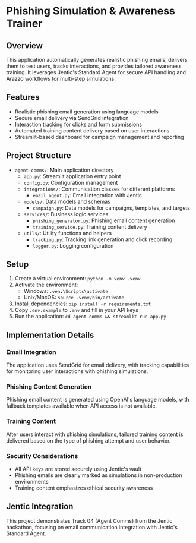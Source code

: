 # Phishing Simulation & Awareness Trainer

## Overview
This application automatically generates realistic phishing emails, delivers them to test users, tracks interactions, and provides tailored awareness training. It leverages Jentic's Standard Agent for secure API handling and Arazzo workflows for multi-step simulations.

## Features
- Realistic phishing email generation using language models
- Secure email delivery via SendGrid integration
- Interaction tracking for clicks and form submissions
- Automated training content delivery based on user interactions
- Streamlit-based dashboard for campaign management and reporting

## Project Structure
- `agent-comms/`: Main application directory
  - `app.py`: Streamlit application entry point
  - `config.py`: Configuration management
  - `integrations/`: Communication classes for different platforms
    - `email_agent.py`: Email integration with Jentic
  - `models/`: Data models and schemas
    - `campaign.py`: Data models for campaigns, templates, and targets
  - `services/`: Business logic services
    - `phishing_generator.py`: Phishing email content generation
    - `training_service.py`: Training content delivery
  - `utils/`: Utility functions and helpers
    - `tracking.py`: Tracking link generation and click recording
    - `logger.py`: Logging configuration

## Setup
1. Create a virtual environment: `python -m venv .venv`
2. Activate the environment: 
   - Windows: `.venv\Scripts\activate`
   - Unix/MacOS: `source .venv/bin/activate`
3. Install dependencies: `pip install -r requirements.txt`
4. Copy `.env.example` to `.env` and fill in your API keys
5. Run the application: `cd agent-comms && streamlit run app.py`

## Implementation Details

### Email Integration
The application uses SendGrid for email delivery, with tracking capabilities for monitoring user interactions with phishing simulations.

### Phishing Content Generation
Phishing email content is generated using OpenAI's language models, with fallback templates available when API access is not available.

### Training Content
After users interact with phishing simulations, tailored training content is delivered based on the type of phishing attempt and user behavior.

### Security Considerations
- All API keys are stored securely using Jentic's vault
- Phishing emails are clearly marked as simulations in non-production environments
- Training content emphasizes ethical security awareness

## Jentic Integration
This project demonstrates Track 04 (Agent Comms) from the Jentic hackathon, focusing on email communication integration with Jentic's Standard Agent.
